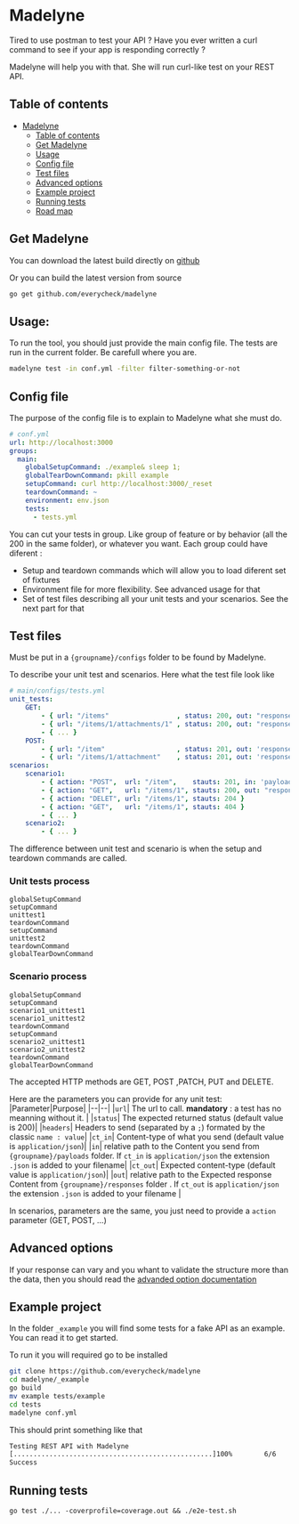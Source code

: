 # Madelyne

Tired to use postman to test your API ?
Have you ever written a curl command to see if your app is responding correctly ?  

Madelyne will help you with that.
She will run curl-like test on your REST API.

## Table of contents

- [Madelyne](#madelyne)
  - [Table of contents](#table-of-contents)
  - [Get Madelyne](#get-madelyne)
  - [Usage](#usage)
  - [Config file](#config-file)
  - [Test files](#test-files)
  - [Advanced options](#advanced-options)
  - [Example project](#example-project)
  - [Running tests](#running-tests)
  - [Road map](#road-map)

## Get Madelyne

You can download the latest build directly on [github](https://github.com/everycheck/madelyne/releases)

Or you can build the latest version from source

```bash
go get github.com/everycheck/madelyne
```

## Usage:

To run the tool, you should just provide the main config file.
The tests are run in the current folder. Be carefull where you are.

```bash
madelyne test -in conf.yml -filter filter-something-or-not
```

## Config file
The purpose of the config file is to explain to Madelyne what she must do.

```yml
# conf.yml
url: http://localhost:3000
groups:
  main:
    globalSetupCommand: ./example& sleep 1;
    globalTearDownCommand: pkill example
    setupCommand: curl http://localhost:3000/_reset
    teardownCommand: ~
    environment: env.json
    tests:
      - tests.yml
```

You can cut your tests in group. Like group of feature or by behavior (all the 200 in the same folder), or whatever you want.
Each group could have diferent :

 * Setup and teardown commands which will allow you to load diferent set of fixtures
 * Environment file for more flexibility. See advanced usage for that
 * Set of test files describing all your unit tests and your scenarios. See the next part for that

## Test files

Must be put in a `{groupname}/configs` folder to be found by Madelyne.

To describe your unit test and scenarios. Here what the test file look like

```yaml
# main/configs/tests.yml
unit_tests:
    GET:
        - { url: "/items"                 , status: 200, out: "response/all" }
        - { url: "/items/1/attachments/1" , status: 200, out: "response/file.pdf", ct_out: "application/pdf" }
        - { ... }
    POST:
        - { url: "/item"                  , status: 201, out: 'response/posted', in: 'payload/topost'}
        - { url: "/items/1/attachment"    , status: 201, out: 'response/posted', in: 'payload/file.pdf', ct_in: "application/pdf" }
scenarios:
    scenario1:
        - { action: "POST",  url: "/item",    stauts: 201, in: 'payload/topost' }
        - { action: "GET",   url: "/items/1", stauts: 200, out: "response/one" }
        - { action: "DELET", url: "/items/1", stauts: 204 }
        - { action: "GET",   url: "/items/1", stauts: 404 }
        - { ... }
    scenario2:
        - { ... }
```
The difference between unit test and scenario is when the setup and teardown commands are called.

### Unit tests process
```
globalSetupCommand
setupCommand
unittest1
teardownCommand
setupCommand
unittest2
teardownCommand
globalTearDownCommand
```

### Scenario process

```
globalSetupCommand
setupCommand
scenario1_unittest1
scenario1_unittest2
teardownCommand
setupCommand
scenario2_unittest1
scenario2_unittest2
teardownCommand
globalTearDownCommand
```
The accepted HTTP methods are GET, POST ,PATCH, PUT and DELETE.

Here are the parameters you can provide for any unit test:
|Parameter|Purpose|
|--|--|
|`url`| The url to call. **mandatory** : a test has no meanning  without it. |
|`status`| The expected returned status (default value is 200)|
|`headers`| Headers to send (separated by a `;`) formated by the classic `name : value`|
|`ct_in`| Content-type of what you send (default value is `application/json`)|
|`in`| relative  path to the Content you send from `{groupname}/payloads` folder. If `ct_in` is `application/json` the extension `.json` is added to your filename|
|`ct_out`| Expected content-type  (default value is `application/json`)|
|`out`|  relative  path to the Expected response Content from `{groupname}/responses` folder . If `ct_out` is `application/json` the extension `.json` is added to your filename |

In scenarios, parameters are the same, you just need to provide a `action` parameter (GET, POST, ...)

## Advanced options

If your response can vary and you whant to validate the structure more than the data, then you should read the [advanded option documentation](advanced_readme.md)

## Example project

In the folder `_example` you will find some tests for a fake API as an example. You can read it to get started.

To run it you will required go to be installed

```bash
git clone https://github.com/everycheck/madelyne
cd madelyne/_example
go build
mv example tests/example
cd tests
madelyne conf.yml
```

This should print something like that

```bash
Testing REST API with Madelyne
[..................................................]100%        6/6
Success
```

## Running tests

```
go test ./... -coverprofile=coverage.out && ./e2e-test.sh
```
